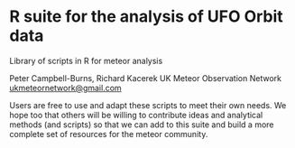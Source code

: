 # R suite for the analysis of UFO Orbit data
Library of scripts in R for meteor analysis

Peter Campbell-Burns, Richard Kacerek
UK Meteor Observation Network
ukmeteornetwork@gmail.com

Users are free to use and adapt these scripts to meet their own needs.  We hope too that others will be willing to contribute ideas and analytical methods (and scripts) so that we can add to this suite and build a more complete set of resources for the meteor community.
